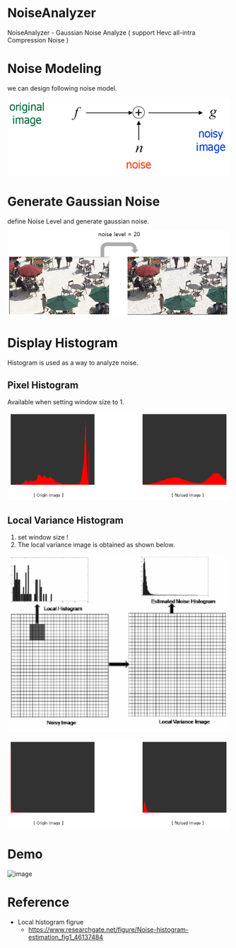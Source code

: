 # NoiseAnalyzer
NoiseAnalyzer - Gaussian Noise Analyze ( support Hevc all-intra Compression Noise )

# Noise Modeling

we can design following noise model.

![image](./IMG/Noise.png)

# Generate Gaussian Noise 

define Noise Level and generate gaussian noise.

![image](./img/NoiseLevel.Png)



# Display Histogram

Histogram is used as a way to analyze noise. 

## Pixel Histogram

Available when setting window size to 1. 

![image](./img/Histogram.png)

## Local Variance Histogram

1. set window size ! 
2. The local variance image is obtained as shown below. 

![image](./img/LVH.png)

![image](./img/LVH_hist.png)

# Demo

![image](./img/Demo.gif)



# Reference

* Local histogram figrue
  * <https://www.researchgate.net/figure/Noise-histogram-estimation_fig1_46137484> 

